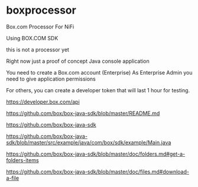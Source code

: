 # boxprocessor
Box.com Processor For NiFi

Using BOX.COM SDK

this is not a processor yet

Right now just a proof of concept Java console application

You need to create a Box.com account (Enterprise)
As Enterprise Admin you need to give application permissions

For others, you can create a developer token that will last 1 hour for testing.

https://developer.box.com/api

https://github.com/box/box-java-sdk/blob/master/README.md

https://github.com/box/box-java-sdk

https://github.com/box/box-java-sdk/blob/master/src/example/java/com/box/sdk/example/Main.java

https://github.com/box/box-java-sdk/blob/master/doc/folders.md#get-a-folders-items

https://github.com/box/box-java-sdk/blob/master/doc/files.md#download-a-file

